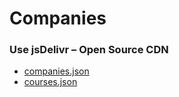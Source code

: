 # Companies

### Use jsDelivr – Open Source CDN
 * [companies.json](https://cdn.jsdelivr.net/gh/senseyedeveloper/geomapdata/companies.json)
 * [courses.json](https://cdn.jsdelivr.net/gh/senseyedeveloper/geomapdata/courses.json)
